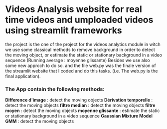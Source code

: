 # Videos Analysis website for real time videos and umploaded videos using streamlit frameworks 
the project is the one of the project for the videos analytics module in witch we use some classical methods to remove background in order to detect the moving object, or estimate the static or stationary background in a video sequence (Running average : moyenne glissante) Besides we use also some new approch to do so. and the file web.py was the finale version of the streamlit website that I coded and do this tasks. (i.e. The web.py is the final application).

### The App contain the following methods: ### 
   **Difference d'image** : detect the moving objects
   **Dérivation temporelle** : detect the moving objects
   **filtre median** : detect the moving objects
   **filtre moyen** : detect the moving objects
   **moyenne glissante** : estimate the static or stationary background in a video sequence
    **Gaussian Mixture Model GMM** : detect the moving objects
